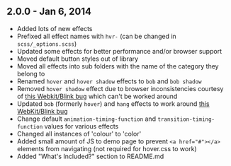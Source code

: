 ## 2.0.0 - Jan 6, 2014

- Added lots of new effects
- Prefixed all effect names with `hvr-` (can be changed in `scss/_options.scss`)
- Updated some effects for better performance and/or browser support
- Moved default button styles out of library
- Moved all effects into sub folders with the name of the category they belong to
- Renamed `hover` and `hover shadow` effects to `bob` and `bob shadow`
- Removed `hover shadow` effect due to browser inconsistencies courtesy of [this Webkit/Blink bug](https://github.com/IanLunn/Hover/issues/24) which can't be worked around
- Updated `bob` (formerly `hover`) and `hang` effects to work around [this WebKit/Blink bug](https://github.com/IanLunn/Hover/issues/24)
- Change default `animation-timing-function` and `transition-timing-function` values for various effects
- Changed all instances of 'colour' to 'color'
- Added small amount of JS to demo page to prevent `<a href="#"></a>` elements from navigating (not required for hover.css to work)
- Added "What's Included?" section to README.md
